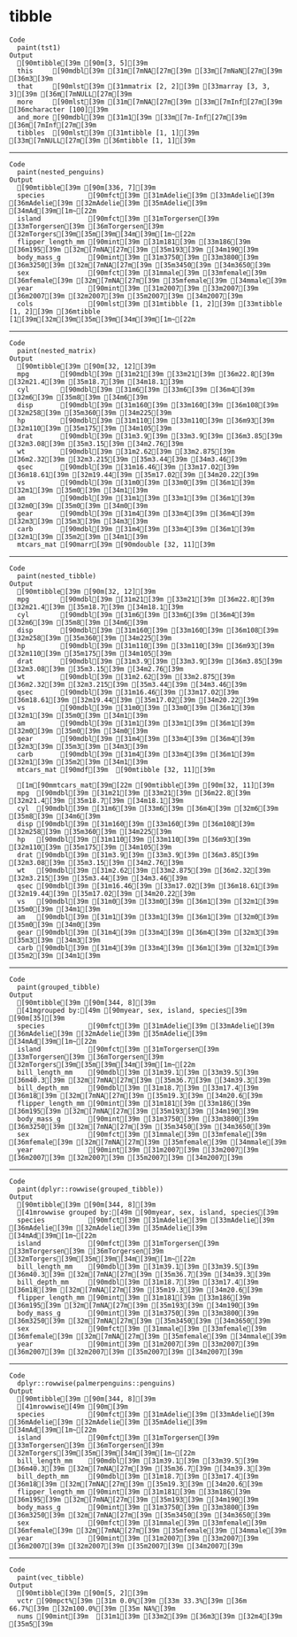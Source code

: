 # tibble

    Code
      paint(tst1)
    Output
      [90mtibble[39m [90m[3, 5][39m 
      this     [90mdbl[39m [31m[7mNA[27m[39m [33m[7mNaN[27m[39m [36m3[39m
      that     [90mlst[39m [31mmatrix [2, 2][39m [33marray [3, 3, 3][39m [36m[7mNULL[27m[39m
      more     [90mlst[39m [31m[7mNA[27m[39m [33m[7mInf[27m[39m [36mcharacter [100][39m
      and_more [90mdbl[39m [31m1[39m [33m[7m-Inf[27m[39m [36m[7mInf[27m[39m
      tibbles  [90mlst[39m [31mtibble [1, 1][39m [33m[7mNULL[27m[39m [36mtibble [1, 1][39m 

---

    Code
      paint(nested_penguins)
    Output
      [90mtibble[39m [90m[336, 7][39m 
      species           [90mfct[39m [31mAdelie[39m [33mAdelie[39m [36mAdelie[39m [32mAdelie[39m [35mAdelie[39m [34mAd[39m[1m~[22m
      island            [90mfct[39m [31mTorgersen[39m [33mTorgersen[39m [36mTorgersen[39m [32mTorgers[39m[35m[39m[34m[39m[1m~[22m
      flipper_length_mm [90mint[39m [31m181[39m [33m186[39m [36m195[39m [32m[7mNA[27m[39m [35m193[39m [34m190[39m
      body_mass_g       [90mint[39m [31m3750[39m [33m3800[39m [36m3250[39m [32m[7mNA[27m[39m [35m3450[39m [34m3650[39m
      sex               [90mfct[39m [31mmale[39m [33mfemale[39m [36mfemale[39m [32m[7mNA[27m[39m [35mfemale[39m [34mmale[39m
      year              [90mint[39m [31m2007[39m [33m2007[39m [36m2007[39m [32m2007[39m [35m2007[39m [34m2007[39m
      cols              [90mlst[39m [31mtibble [1, 2][39m [33mtibble [1, 2][39m [36mtibble [1[39m[32m[39m[35m[39m[34m[39m[1m~[22m 

---

    Code
      paint(nested_matrix)
    Output
      [90mtibble[39m [90m[32, 12][39m 
      mpg        [90mdbl[39m [31m21[39m [33m21[39m [36m22.8[39m [32m21.4[39m [35m18.7[39m [34m18.1[39m
      cyl        [90mdbl[39m [31m6[39m [33m6[39m [36m4[39m [32m6[39m [35m8[39m [34m6[39m
      disp       [90mdbl[39m [31m160[39m [33m160[39m [36m108[39m [32m258[39m [35m360[39m [34m225[39m
      hp         [90mdbl[39m [31m110[39m [33m110[39m [36m93[39m [32m110[39m [35m175[39m [34m105[39m
      drat       [90mdbl[39m [31m3.9[39m [33m3.9[39m [36m3.85[39m [32m3.08[39m [35m3.15[39m [34m2.76[39m
      wt         [90mdbl[39m [31m2.62[39m [33m2.875[39m [36m2.32[39m [32m3.215[39m [35m3.44[39m [34m3.46[39m
      qsec       [90mdbl[39m [31m16.46[39m [33m17.02[39m [36m18.61[39m [32m19.44[39m [35m17.02[39m [34m20.22[39m
      vs         [90mdbl[39m [31m0[39m [33m0[39m [36m1[39m [32m1[39m [35m0[39m [34m1[39m
      am         [90mdbl[39m [31m1[39m [33m1[39m [36m1[39m [32m0[39m [35m0[39m [34m0[39m
      gear       [90mdbl[39m [31m4[39m [33m4[39m [36m4[39m [32m3[39m [35m3[39m [34m3[39m
      carb       [90mdbl[39m [31m4[39m [33m4[39m [36m1[39m [32m1[39m [35m2[39m [34m1[39m
      mtcars_mat [90marr[39m [90mdouble [32, 11][39m 

---

    Code
      paint(nested_tibble)
    Output
      [90mtibble[39m [90m[32, 12][39m 
      mpg        [90mdbl[39m [31m21[39m [33m21[39m [36m22.8[39m [32m21.4[39m [35m18.7[39m [34m18.1[39m
      cyl        [90mdbl[39m [31m6[39m [33m6[39m [36m4[39m [32m6[39m [35m8[39m [34m6[39m
      disp       [90mdbl[39m [31m160[39m [33m160[39m [36m108[39m [32m258[39m [35m360[39m [34m225[39m
      hp         [90mdbl[39m [31m110[39m [33m110[39m [36m93[39m [32m110[39m [35m175[39m [34m105[39m
      drat       [90mdbl[39m [31m3.9[39m [33m3.9[39m [36m3.85[39m [32m3.08[39m [35m3.15[39m [34m2.76[39m
      wt         [90mdbl[39m [31m2.62[39m [33m2.875[39m [36m2.32[39m [32m3.215[39m [35m3.44[39m [34m3.46[39m
      qsec       [90mdbl[39m [31m16.46[39m [33m17.02[39m [36m18.61[39m [32m19.44[39m [35m17.02[39m [34m20.22[39m
      vs         [90mdbl[39m [31m0[39m [33m0[39m [36m1[39m [32m1[39m [35m0[39m [34m1[39m
      am         [90mdbl[39m [31m1[39m [33m1[39m [36m1[39m [32m0[39m [35m0[39m [34m0[39m
      gear       [90mdbl[39m [31m4[39m [33m4[39m [36m4[39m [32m3[39m [35m3[39m [34m3[39m
      carb       [90mdbl[39m [31m4[39m [33m4[39m [36m1[39m [32m1[39m [35m2[39m [34m1[39m
      mtcars_mat [90mdf[39m  [90mtibble [32, 11][39m 
      
      [1m[90mmtcars_mat[39m[22m [90mtibble[39m [90m[32, 11][39m 
      mpg  [90mdbl[39m [31m21[39m [33m21[39m [36m22.8[39m [32m21.4[39m [35m18.7[39m [34m18.1[39m
      cyl  [90mdbl[39m [31m6[39m [33m6[39m [36m4[39m [32m6[39m [35m8[39m [34m6[39m
      disp [90mdbl[39m [31m160[39m [33m160[39m [36m108[39m [32m258[39m [35m360[39m [34m225[39m
      hp   [90mdbl[39m [31m110[39m [33m110[39m [36m93[39m [32m110[39m [35m175[39m [34m105[39m
      drat [90mdbl[39m [31m3.9[39m [33m3.9[39m [36m3.85[39m [32m3.08[39m [35m3.15[39m [34m2.76[39m
      wt   [90mdbl[39m [31m2.62[39m [33m2.875[39m [36m2.32[39m [32m3.215[39m [35m3.44[39m [34m3.46[39m
      qsec [90mdbl[39m [31m16.46[39m [33m17.02[39m [36m18.61[39m [32m19.44[39m [35m17.02[39m [34m20.22[39m
      vs   [90mdbl[39m [31m0[39m [33m0[39m [36m1[39m [32m1[39m [35m0[39m [34m1[39m
      am   [90mdbl[39m [31m1[39m [33m1[39m [36m1[39m [32m0[39m [35m0[39m [34m0[39m
      gear [90mdbl[39m [31m4[39m [33m4[39m [36m4[39m [32m3[39m [35m3[39m [34m3[39m
      carb [90mdbl[39m [31m4[39m [33m4[39m [36m1[39m [32m1[39m [35m2[39m [34m1[39m 

---

    Code
      paint(grouped_tibble)
    Output
      [90mtibble[39m [90m[344, 8][39m 
      [41mgrouped by:[49m [90myear, sex, island, species[39m [90m[35][39m 
      species           [90mfct[39m [31mAdelie[39m [33mAdelie[39m [36mAdelie[39m [32mAdelie[39m [35mAdelie[39m [34mAd[39m[1m~[22m
      island            [90mfct[39m [31mTorgersen[39m [33mTorgersen[39m [36mTorgersen[39m [32mTorgers[39m[35m[39m[34m[39m[1m~[22m
      bill_length_mm    [90mdbl[39m [31m39.1[39m [33m39.5[39m [36m40.3[39m [32m[7mNA[27m[39m [35m36.7[39m [34m39.3[39m
      bill_depth_mm     [90mdbl[39m [31m18.7[39m [33m17.4[39m [36m18[39m [32m[7mNA[27m[39m [35m19.3[39m [34m20.6[39m
      flipper_length_mm [90mint[39m [31m181[39m [33m186[39m [36m195[39m [32m[7mNA[27m[39m [35m193[39m [34m190[39m
      body_mass_g       [90mint[39m [31m3750[39m [33m3800[39m [36m3250[39m [32m[7mNA[27m[39m [35m3450[39m [34m3650[39m
      sex               [90mfct[39m [31mmale[39m [33mfemale[39m [36mfemale[39m [32m[7mNA[27m[39m [35mfemale[39m [34mmale[39m
      year              [90mint[39m [31m2007[39m [33m2007[39m [36m2007[39m [32m2007[39m [35m2007[39m [34m2007[39m 

---

    Code
      paint(dplyr::rowwise(grouped_tibble))
    Output
      [90mtibble[39m [90m[344, 8][39m 
      [41mrowwise grouped by:[49m [90myear, sex, island, species[39m 
      species           [90mfct[39m [31mAdelie[39m [33mAdelie[39m [36mAdelie[39m [32mAdelie[39m [35mAdelie[39m [34mAd[39m[1m~[22m
      island            [90mfct[39m [31mTorgersen[39m [33mTorgersen[39m [36mTorgersen[39m [32mTorgers[39m[35m[39m[34m[39m[1m~[22m
      bill_length_mm    [90mdbl[39m [31m39.1[39m [33m39.5[39m [36m40.3[39m [32m[7mNA[27m[39m [35m36.7[39m [34m39.3[39m
      bill_depth_mm     [90mdbl[39m [31m18.7[39m [33m17.4[39m [36m18[39m [32m[7mNA[27m[39m [35m19.3[39m [34m20.6[39m
      flipper_length_mm [90mint[39m [31m181[39m [33m186[39m [36m195[39m [32m[7mNA[27m[39m [35m193[39m [34m190[39m
      body_mass_g       [90mint[39m [31m3750[39m [33m3800[39m [36m3250[39m [32m[7mNA[27m[39m [35m3450[39m [34m3650[39m
      sex               [90mfct[39m [31mmale[39m [33mfemale[39m [36mfemale[39m [32m[7mNA[27m[39m [35mfemale[39m [34mmale[39m
      year              [90mint[39m [31m2007[39m [33m2007[39m [36m2007[39m [32m2007[39m [35m2007[39m [34m2007[39m 

---

    Code
      dplyr::rowwise(palmerpenguins::penguins)
    Output
      [90mtibble[39m [90m[344, 8][39m 
      [41mrowwise[49m [90m[39m 
      species           [90mfct[39m [31mAdelie[39m [33mAdelie[39m [36mAdelie[39m [32mAdelie[39m [35mAdelie[39m [34mAd[39m[1m~[22m
      island            [90mfct[39m [31mTorgersen[39m [33mTorgersen[39m [36mTorgersen[39m [32mTorgers[39m[35m[39m[34m[39m[1m~[22m
      bill_length_mm    [90mdbl[39m [31m39.1[39m [33m39.5[39m [36m40.3[39m [32m[7mNA[27m[39m [35m36.7[39m [34m39.3[39m
      bill_depth_mm     [90mdbl[39m [31m18.7[39m [33m17.4[39m [36m18[39m [32m[7mNA[27m[39m [35m19.3[39m [34m20.6[39m
      flipper_length_mm [90mint[39m [31m181[39m [33m186[39m [36m195[39m [32m[7mNA[27m[39m [35m193[39m [34m190[39m
      body_mass_g       [90mint[39m [31m3750[39m [33m3800[39m [36m3250[39m [32m[7mNA[27m[39m [35m3450[39m [34m3650[39m
      sex               [90mfct[39m [31mmale[39m [33mfemale[39m [36mfemale[39m [32m[7mNA[27m[39m [35mfemale[39m [34mmale[39m
      year              [90mint[39m [31m2007[39m [33m2007[39m [36m2007[39m [32m2007[39m [35m2007[39m [34m2007[39m 

---

    Code
      paint(vec_tibble)
    Output
      [90mtibble[39m [90m[5, 2][39m 
      vctr [90mpct%[39m [31m 0.0%[39m [33m 33.3%[39m [36m 66.7%[39m [32m100.0%[39m [35m NA%[39m
      nums [90mint[39m  [31m1[39m [33m2[39m [36m3[39m [32m4[39m [35m5[39m 

